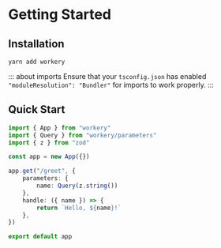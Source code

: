 # Getting Started

## Installation

```
yarn add workery
```

::: about imports
Ensure that your `tsconfig.json` has enabled `"moduleResolution": "Bundler"` for imports to work properly.
:::

## Quick Start

```ts
import { App } from "workery"
import { Query } from "workery/parameters"
import { z } from "zod"

const app = new App({})

app.get("/greet", {
    parameters: {
        name: Query(z.string())
    },
    handle: ({ name }) => {
        return `Hello, ${name}!`
    },
})

export default app
```
